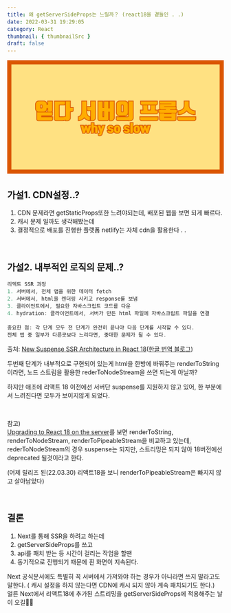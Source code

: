 ```yaml
---
title: 왜 getServerSideProps는 느릴까？ (react18을 곁들인 . .)
date: 2022-03-31 19:29:05
category: React
thumbnail: { thumbnailSrc }
draft: false
---
```


![](../../assets/getServer.png)

## 가설1. CDN설정..?

1. CDN 문제라면 getStaticProps또한 느려야되는데, 배포된 웹을 보면 되게 빠르다.
2. 캐시 문제 일까도 생각해봤는데
3. 결정적으로 배포를 진행한 플랫폼 netlify는 자체 cdn을 활용한다 . .

<br>

## 가설2. 내부적인 로직의 문제..?

```jsx
리엑트 SSR 과정
1. 서버에서, 전체 앱을 위한 데이터 fetch
2. 서버에서, html을 렌더링 시키고 response를 보냄
3. 클라이언트에서, 필요한 자바스크립트 코드를 다운
4. hydration: 클라이언트에서, 서버가 만든 html 파일에 자바스크립트 파일을 연결

중요한 점: 각 단계 모두 전 단계가 완전히 끝나야 다음 단계를 시작할 수 있다.
전체 앱 중 일부가 다른곳보다 느리다면, 중대한 문제가 될 수 있다.
```

출처: [New Suspense SSR Architecture in React 18](https://github.com/reactwg/react-18/discussions/37)([한글 번역 블로그](https://velog.io/@jay/React-18-%EB%B3%80%EA%B2%BD%EC%A0%90))

두번째 단계가 내부적으로 구현되어 있는게 html을 한방에 바꿔주는 renderToString이라면, 노드 스트림을 활용한 rederToNodeStream을 쓰면 되는게 아닐까?

하지만 애초에 리액트 18 이전에선 서버단 suspense를 지원하지 않고 있어, 한 부분에서 느려진다면 모두가 보이지않게 되었다.

<br>

참고)  
[Upgrading to React 18 on the server](https://github.com/reactwg/react-18/discussions/22)를 보면 renderToString, renderToNodeStream, renderToPipeableStream을 비교하고 있는데,
rederToNodeStream의 경우 suspense는 되지만, 스트리밍은 되지 않아 18버전에선 deprecated 될것이라고 한다.

(어제 릴리즈 된(22.03.30) 리액트18을 보니 renderToPipeableStream은 빠지지 않고 살아남았다)

<br>

## 결론

1. Next를 통해 SSR을 하려고 하는데
2. getServerSideProps를 쓰고
3. api를 패치 받는 등 시간이 걸리는 작업을 할땐
4. 동기적으로 진행되기 때문에 흰 화면이 지속된다.

Next 공식문서에도 특별히 꼭 서버에서 가져와야 하는 경우가 아니라면 쓰지 말라고도 말한다. ( 캐시 설정을 하지 않는다면 CDN에 캐시 되지 않아 계속 패치되기도 한다.)  
얼른 Next에서 리액트18에 추가된 스트리밍을 getServerSideProps에 적용해주는 날이 오길🙏🏻

<br>
